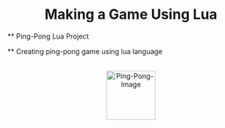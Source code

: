 <h1 align="center">Making a Game Using Lua</h1>

\*\* Ping-Pong Lua Project

\*\* Creating ping-pong game using lua language

 <div align="center" style="display: inline_block"><br>
  <img align="center" alt="Ping-Pong-Image" height="100" width="100" src="C:\Users\maria.feitoza\Documents\projects\lua-project\pong-image.png" />
